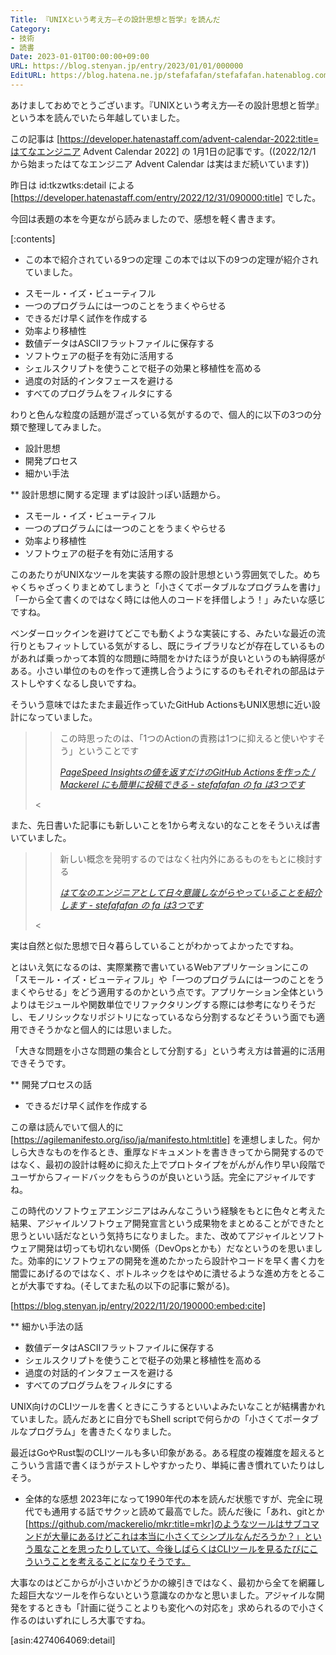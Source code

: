 ```yaml
---
Title: 『UNIXという考え方―その設計思想と哲学』を読んだ
Category:
- 技術
- 読書
Date: 2023-01-01T00:00:00+09:00
URL: https://blog.stenyan.jp/entry/2023/01/01/000000
EditURL: https://blog.hatena.ne.jp/stefafafan/stefafafan.hatenablog.com/atom/entry/4207112889949993933
---
```


あけましておめでとうございます。『UNIXという考え方―その設計思想と哲学』という本を読んでいたら年越していました。

この記事は [https://developer.hatenastaff.com/advent-calendar-2022:title=はてなエンジニア Advent Calendar 2022] の 1月1日の記事です。((2022/12/1 から始まったはてなエンジニア Advent Calendar は実はまだ続いています))

昨日は id:tkzwtks:detail による [https://developer.hatenastaff.com/entry/2022/12/31/090000:title] でした。

今回は表題の本を今更ながら読みましたので、感想を軽く書きます。

[:contents]

* この本で紹介されている9つの定理
この本では以下の9つの定理が紹介されていました。

+ スモール・イズ・ビューティフル
+ 一つのプログラムには一つのことをうまくやらせる
+ できるだけ早く試作を作成する
+ 効率より移植性
+ 数値データはASCIIフラットファイルに保存する
+ ソフトウェアの梃子を有効に活用する
+ シェルスクリプトを使うことで梃子の効果と移植性を高める
+ 過度の対話的インタフェースを避ける
+ すべてのプログラムをフィルタにする

わりと色んな粒度の話題が混ざっている気がするので、個人的に以下の3つの分類で整理してみました。
- 設計思想
- 開発プロセス
- 細かい手法

** 設計思想に関する定理
まずは設計っぽい話題から。

- スモール・イズ・ビューティフル
- 一つのプログラムには一つのことをうまくやらせる
- 効率より移植性
- ソフトウェアの梃子を有効に活用する

このあたりがUNIXなツールを実装する際の設計思想という雰囲気でした。めちゃくちゃざっくりまとめてしまうと「小さくてポータブルなプログラムを書け」「一から全て書くのではなく時には他人のコードを拝借しよう！」みたいな感じですね。

ベンダーロックインを避けてどこでも動くような実装にする、みたいな最近の流行りともフィットしている気がするし、既にライブラリなどが存在しているものがあれば乗っかって本質的な問題に時間をかけたほうが良いというのも納得感がある。小さい単位のものを作って連携し合うようにするのもそれぞれの部品はテストしやすくなるし良いですね。

そういう意味ではたまたま最近作っていたGitHub ActionsもUNIX思想に近い設計になっていました。
><blockquote cite="https://blog.stenyan.jp/entry/2022/12/23/100000" data-uuid="4207112889949993919"><p>この時思ったのは、「1つのActionの責務は1つに抑えると使いやすそう」ということです</p><cite><a href="https://blog.stenyan.jp/entry/2022/12/23/100000">PageSpeed Insightsの値を返すだけのGitHub Actionsを作った / Mackerel にも簡単に投稿できる - stefafafan の fa は3つです</a></cite></blockquote><

また、先日書いた記事にも新しいことを1から考えない的なことをそういえば書いていました。
><blockquote cite="https://blog.stenyan.jp/entry/2022/12/29/000000" data-uuid="4207112889949994026"><p>新しい概念を発明するのではなく社内外にあるものをもとに検討する</p><cite><a href="https://blog.stenyan.jp/entry/2022/12/29/000000">はてなのエンジニアとして日々意識しながらやっていることを紹介します - stefafafan の fa は3つです</a></cite></blockquote><

実は自然と似た思想で日々暮らしていることがわかってよかったですね。

とはいえ気になるのは、実際業務で書いているWebアプリケーションにこの「スモール・イズ・ビューティフル」や「一つのプログラムには一つのことをうまくやらせる」をどう適用するのかという点です。アプリケーション全体というよりはモジュールや関数単位でリファクタリングする際には参考になりそうだし、モノリシックなリポジトリになっているなら分割するなどそういう面でも適用できそうかなと個人的には思いました。

「大きな問題を小さな問題の集合として分割する」という考え方は普遍的に活用できそうです。

** 開発プロセスの話
- できるだけ早く試作を作成する

この章は読んでいて個人的に [https://agilemanifesto.org/iso/ja/manifesto.html:title] を連想しました。何かしら大きなものを作るとき、重厚なドキュメントを書ききってから開発するのではなく、最初の設計は軽めに抑えた上でプロトタイプをがんがん作り早い段階でユーザからフィードバックをもらうのが良いという話。完全にアジャイルですね。

この時代のソフトウェアエンジニアはみんなこういう経験をもとに色々と考えた結果、アジャイルソフトウェア開発宣言という成果物をまとめることができたと思うといい話だなという気持ちになりました。また、改めてアジャイルとソフトウェア開発は切っても切れない関係（DevOpsとかも）だなというのを思いました。効率的にソフトウェアの開発を進めたかったら設計やコードを早く書く力を闇雲にあげるのではなく、ボトルネックをはやめに潰せるような進め方をとることが大事ですね。(そしてまた私の以下の記事に繋がる)。

[https://blog.stenyan.jp/entry/2022/11/20/190000:embed:cite]

** 細かい手法の話
- 数値データはASCIIフラットファイルに保存する
- シェルスクリプトを使うことで梃子の効果と移植性を高める
- 過度の対話的インタフェースを避ける
- すべてのプログラムをフィルタにする

UNIX向けのCLIツールを書くときにこうするといいよみたいなことが結構書かれていました。読んだあとに自分でもShell scriptで何らかの「小さくてポータブルなプログラム」を書きたくなりました。

最近はGoやRust製のCLIツールも多い印象がある。ある程度の複雑度を超えるとこういう言語で書くほうがテストしやすかったり、単純に書き慣れていたりはしそう。

* 全体的な感想
2023年になって1990年代の本を読んだ状態ですが、完全に現代でも通用する話でサクッと読めて最高でした。読んだ後に「あれ、gitとか[https://github.com/mackerelio/mkr:title=mkr]のようなツールはサブコマンドが大量にあるけどこれは本当に小さくてシンプルなんだろうか？」という風なことを思ったりしていて、今後しばらくはCLIツールを見るたびにこういうことを考えることになりそうです。

大事なのはどこからが小さいかどうかの線引きではなく、最初から全てを網羅した超巨大なツールを作らないという意識なのかなと思いました。アジャイルな開発をするときも「計画に従うことよりも変化への対応を」求められるので小さく作るのはいずれにしろ大事ですね。

[asin:4274064069:detail]
